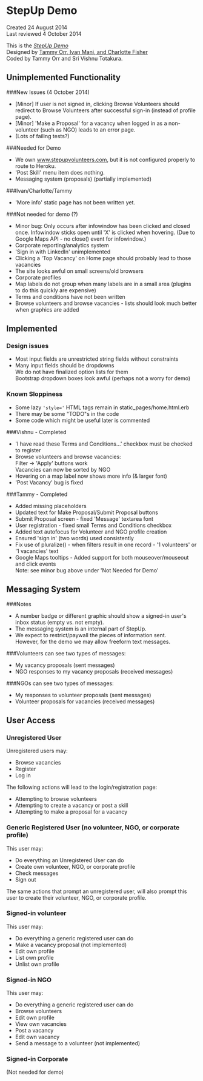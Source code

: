 # StepUp Demo
Created 24 August 2014  
Last reviewed 4 October 2014

This is the [*StepUp Demo*](https://stepup-demo.herokuapp.com)  
  Designed by [Tammy Orr, Ivan Mani, and Charlotte Fisher](http://www.endsvchack.com/projects/stepup)  
  Coded by Tammy Orr and Sri Vishnu Totakura.

## Unimplemented Functionality
###New Issues (4 October 2014)
* [Minor] If user is not signed in, clicking Browse Volunteers should redirect to Browse Volunteers after successful sign-in (instead of profile page).
* [Minor] 'Make a Proposal' for a vacancy when logged in as a non-volunteer (such as NGO) leads to an error page.
* (Lots of failing tests?)

###Needed for Demo
* We own www.stepupvolunteers.com, but it is not configured properly to route to Heroku. 
* 'Post Skill' menu item does nothing.  
* Messaging system (proposals) (partially implemented)  

###Ivan/Charlotte/Tammy
* 'More info' static page has not been written yet.  

###Not needed for demo (?)
* Minor bug:  Only occurs after infowindow has been clicked and closed once. Infowindow sticks open until 'X' is clicked when hovering. (Due to Google Maps API - no close() event for infowindow.)
* Corporate reporting/analytics system
* 'Sign in with LinkedIn' unimplemented  
* Clicking a 'Top Vacancy' on Home page should probably lead to those vacancies  
* The site looks awful on small screens/old browsers  
* Corporate profiles  
* Map labels do not group when many labels are in a small area (plugins to do this quickly are expensive)  
* Terms and conditions have not been written
* Browse volunteers and browse vacancies - lists should look much better when graphics are added  

## Implemented
### Design issues
* Most input fields are unrestricted string fields without constraints
* Many input fields should be dropdowns  
  We do not have finalized option lists for them  
  Bootstrap dropdown boxes look awful (perhaps not a worry for demo)

### Known Sloppiness  
* Some lazy `'style='` HTML tags remain in static_pages/home.html.erb  
* There may be some "TODO"s in the code  
* Some code which might be useful later is commented  

###Vishnu - Completed
* 'I have read these Terms and Conditions...' checkbox must be checked to register  
* Browse volunteers and browse vacancies:  
  Filter -> 'Apply' buttons work  
  Vacancies can now be sorted by NGO  
* Hovering on a map label now shows more info (& larger font)  
* 'Post Vacancy' bug is fixed  

###Tammy - Completed
* Added missing placeholders  
* Updated text for Make Proposal/Submit Proposal buttons  
* Submit Proposal screen - fixed 'Message' textarea font
* User registration - fixed small Terms and Conditions checkbox
* Added text autofocus for Volunteer and NGO profile creation
* Ensured 'sign in' (two words) used consistently
* Fix use of pluralize() - when filters result in one record - '1 volunteers' or '1 vacancies' text
* Google Maps tooltips - Added support for both mouseover/mouseout and click events  
  Note: see minor bug above under 'Not Needed for Demo'

## Messaging System
###Notes  

* A number badge or different graphic should show a signed-in user's inbox status (empty vs. not empty).  
* The messaging system is an internal part of StepUp.
* We expect to restrict/paywall the pieces of information sent.  
  However, for the demo we may allow freeform text messages.  

###Volunteers can see two types of messages:  

* My vacancy proposals (sent messages)  
* NGO responses to my vacancy proposals (received messages)  

###NGOs can see two types of messages:  

* My responses to volunteer proposals (sent messages)  
* Volunteer proposals for vacancies (received messages)  

## User Access

### Unregistered User
Unregistered users may:  

* Browse vacancies  
* Register  
* Log in  

The following actions will lead to the login/registration page:  

* Attempting to browse volunteers  
* Attempting to create a vacancy or post a skill  
* Attempting to make a proposal for a vacancy

### Generic Registered User (no volunteer, NGO, or corporate profile)  
This user may:  

* Do everything an Unregistered User can do  
* Create own volunteer, NGO, or corporate profile  
* Check messages  
* Sign out  

The same actions that prompt an unregistered user, will also prompt this user to create their volunteer, NGO, or corporate profile.

### Signed-in volunteer
This user may:  

* Do everything a generic registered user can do
* Make a vacancy proposal (not implemented)  
* Edit own profile  
* List own profile  
* Unlist own profile  

### Signed-in NGO
This user may:  

* Do everything a generic registered user can do
* Browse volunteers  
* Edit own profile  
* View own vacancies  
* Post a vacancy  
* Edit own vacancy  
* Send a message to a volunteer (not implemented)  

### Signed-in Corporate
(Not needed for demo)
